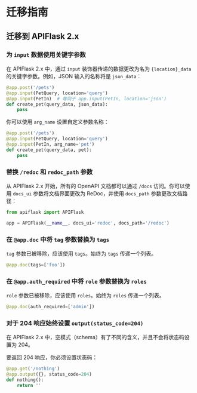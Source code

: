 # 迁移指南

## 迁移到 APIFlask 2.x

### 为 `input` 数据使用关键字参数

在 APIFlask 2.x 中，通过 `input` 装饰器传递的数据更改为名为 `{location}_data` 的关键字参数。例如，JSON 输入的名称将是 `json_data`：

```py
@app.post('/pets')
@app.input(PetQuery, location='query')
@app.input(PetIn)  # 等同于 app.input(PetIn, location='json')
def create_pet(query_data, json_data):
    pass
```

你可以使用 `arg_name` 设置自定义参数名称：

```py
@app.post('/pets')
@app.input(PetQuery, location='query')
@app.input(PetIn, arg_name='pet')
def create_pet(query_data, pet):
    pass
```


### 替换 `/redoc` 和 `redoc_path` 参数

从 APIFlask 2.x 开始，所有的 OpenAPI 文档都可以通过 `/docs` 访问。你可以使用 `docs_ui` 参数将文档界面更改为 ReDoc，并使用 `docs_path` 参数更改文档路径：

```py
from apiflask import APIFlask

app = APIFlask(__name__, docs_ui='redoc', docs_path='/redoc')
```


### 在 `@app.doc` 中将 `tag` 参数替换为 `tags`

`tag` 参数已被移除，应该使用 `tags`。始终为 `tags` 传递一个列表。

```py
@app.doc(tags=['foo'])
```


### 在 `@app.auth_required` 中将 `role` 参数替换为 `roles`

`role` 参数已被移除，应该使用 `roles`。始终为 `roles` 传递一个列表。

```py
@app.doc(auth_required=['admin'])
```


### 对于 204 响应始终设置 `output(status_code=204)`

在 APIFlask 2.x 中，空模式（schema）有了不同的含义，并且不会将状态码设置为 204。

要返回 204 响应，你必须设置状态码：

```py
@app.get('/nothing')
@app.output({}, status_code=204)
def nothing():
    return ''
```
